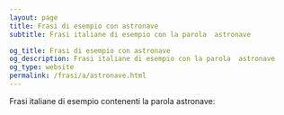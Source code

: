 ```yaml
---
layout: page
title: Frasi di esempio con astronave 
subtitle: Frasi italiane di esempio con la parola  astronave

og_title: Frasi di esempio con astronave 
og_description: Frasi italiane di esempio con la parola  astronave
og_type: website
permalink: /frasi/a/astronave.html
---
```


Frasi italiane di esempio contenenti la parola astronave:


